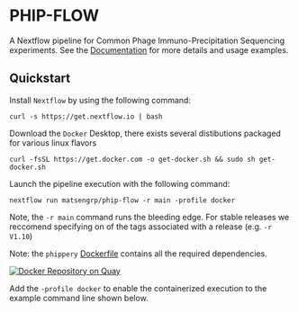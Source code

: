# PHIP-FLOW
A Nextflow pipeline for Common Phage Immuno-Precipitation Sequencing experiments.
See the [Documentation](https://matsengrp.github.io/phippery/introduction.html)
for more details and usage examples.

## Quickstart 

Install `Nextflow` by using the following command: 

    curl -s https://get.nextflow.io | bash 
    
Download the `Docker` Desktop, there exists several distibutions packaged for
various linux flavors

    curl -fsSL https://get.docker.com -o get-docker.sh && sudo sh get-docker.sh

Launch the pipeline execution with the following command: 

    nextflow run matsengrp/phip-flow -r main -profile docker

Note, the ``-r main`` command runs the bleeding edge. For stable releases we reccomend specifying
on of the tags associated with a release (e.g. ``-r V1.10``) 

Note: the ``phippery`` [Dockerfile](https://github.com/matsengrp/phippery/blob/main/Dockerfile) contains all the required dependencies. 

[![Docker Repository on Quay](https://quay.io/repository/hdc-workflows/phippery/status "Docker Repository on Quay")](https://quay.io/repository/hdc-workflows/phippery)

Add the `-profile docker` to enable the containerized execution to the 
example command line shown below. 
